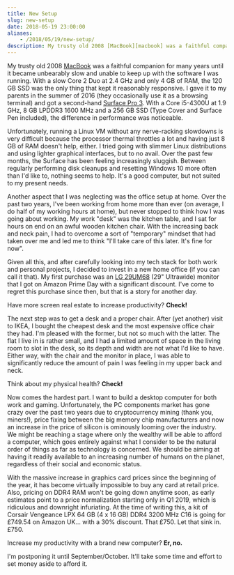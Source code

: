 ```yaml
---
title: New Setup
slug: new-setup
date: 2018-05-19 23:00:00
aliases:
    - /2018/05/19/new-setup/
description: My trusty old 2008 [MacBook][macbook] was a faithful companion for many years until it became unbearably slow and unable to keep up with the software I was running.
---
```


My trusty old 2008 [MacBook][macbook] was a faithful companion for many years until it became unbearably slow and unable to keep up with the software I was running. With a slow Core 2 Duo at 2.4 GHz and only 4 GB of RAM, the 120 GB SSD was the only thing that kept it reasonably responsive. I gave it to my parents in the summer of 2016 (they occasionally use it as a browsing terminal) and got a second-hand [Surface Pro 3][surface-pro]. With a Core i5-4300U at 1.9 GHz, 8 GB LPDDR3 1600 MHz and a 256 GB SSD (Type Cover and Surface Pen included), the difference in performance was noticeable.

Unfortunately, running a Linux VM without any nerve-racking slowdowns is very difficult because the processor thermal throttles a lot and having just 8 GB of RAM doesn't help, either. I tried going with slimmer Linux distributions and using lighter graphical interfaces, but to no avail. Over the past few months, the Surface has been feeling increasingly sluggish. Between regularly performing disk cleanups and resetting Windows 10 more often than I'd like to, nothing seems to help. It's a good computer, but not suited to my present needs.

Another aspect that I was neglecting was the office setup at home. Over the past two years, I've been working from home more than ever (on average, I do half of my working hours at home), but never stopped to think how I was going about working. My work "desk" was the kitchen table, and I sat for hours on end on an awful wooden kitchen chair. With the increasing back and neck pain, I had to overcome a sort of "temporary" mindset that had taken over me and led me to think "I'll take care of this later. It's fine for now".

Given all this, and after carefully looking into my tech stack for both work and personal projects, I decided to invest in a new home office (if you can call it that). My first purchase was an [LG 29UM68][lg-ultrawide] (29" Ultrawide) monitor that I got on Amazon Prime Day with a significant discount. I've come to regret this purchase since then, but that is a story for another day.

Have more screen real estate to increase productivity? **Check!**

The next step was to get a desk and a proper chair. After (yet another) visit to IKEA, I bought the cheapest desk and the most expensive office chair they had. I'm pleased with the former, but not so much with the latter. The flat I live in is rather small, and I had a limited amount of space in the living room to slot in the desk, so its depth and width are not what I'd like to have. Either way, with the chair and the monitor in place, I was able to significantly reduce the amount of pain I was feeling in my upper back and neck.

Think about my physical health? **Check!**

Now comes the hardest part. I want to build a desktop computer for both work and gaming. Unfortunately, the PC components market has gone crazy over the past two years due to cryptocurrency mining (thank you, miners!), price fixing between the big memory chip manufacturers and now an increase in the price of silicon is ominously looming over the industry. We might be reaching a stage where only the wealthy will be able to afford a computer, which goes entirely against what I consider to be the natural order of things as far as technology is concerned. We should be aiming at having it readily available to an increasing number of humans on the planet, regardless of their social and economic status.

With the massive increase in graphics card prices since the beginning of the year, it has become virtually impossible to buy any card at retail price. Also, pricing on DDR4 RAM won't be going down anytime soon, as early estimates point to a price normalization starting only in Q1 2019, which is ridiculous and downright infuriating. At the time of writing this, a kit of Corsair Vengeance LPX 64 GB (4 x 16 GB) DDR4 3200 MHz C16 is going for £749.54 on Amazon UK... with a 30% discount. That £750. Let that sink in. £750.

Increase my productivity with a brand new computer? **Er, no.**

I'm postponing it until September/October. It'll take some time and effort to set money aside to afford it.

[macbook]: http://www.everymac.com/systems/apple/macbook/specs/macbook-core-2-duo-2.4-aluminum-13-late-2008-unibody-specs.html
[surface-pro]: https://www.microsoft.com/surface/en-us/devices/surface-pro-3
[lg-ultrawide]: http://www.lg.com/uk/monitors/lg-29UM68